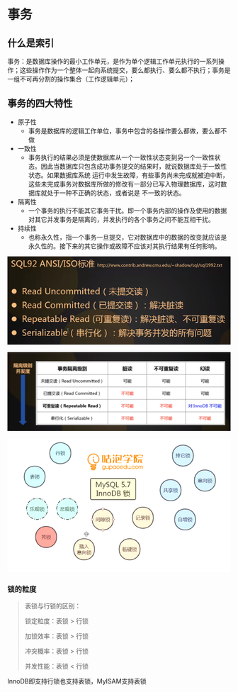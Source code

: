 # 事务



## 什么是索引

事务：是数据库操作的最小工作单元，是作为单个逻辑工作单元执行的一系列操作；这些操作作为一个整体一起向系统提交，要么都执行、要么都不执行；事务是一组不可再分割的操作集合（工作逻辑单元）；



## 事务的四大特性

- 原子性 
  - 事务是数据库的逻辑工作单位，事务中包含的各操作要么都做，要么都不做 
- 一致性 
  - 事务执行的结果必须是使数据库从一个一致性状态变到另一个一致性状态。因此当数据库只包含成功事务提交的结果时，就说数据库处于一致性状态。如果数据库系统 运行中发生故障，有些事务尚未完成就被迫中断，这些未完成事务对数据库所做的修改有一部分已写入物理数据库，这时数据库就处于一种不正确的状态，或者说是 不一致的状态。
- 隔离性 
  - 一个事务的执行不能其它事务干扰。即一个事务内部的操作及使用的数据对其它并发事务是隔离的，并发执行的各个事务之间不能互相干扰。 
- 持续性 
  - 也称永久性，指一个事务一旦提交，它对数据库中的数据的改变就应该是永久性的。接下来的其它操作或故障不应该对其执行结果有任何影响。 



![1576068481131](assets/1576068481131.png)

![1576068501320](assets/1576068501320.png)

![1576069006020](assets/1576069006020.png)

### 锁的粒度

>表锁与行锁的区别：
>
>锁定粒度：表锁 > 行锁
>
>加锁效率：表锁 > 行锁
>
>冲突概率：表锁 > 行锁
>
>并发性能：表锁 < 行锁

InnoDB即支持行锁也支持表锁，MyISAM支持表锁